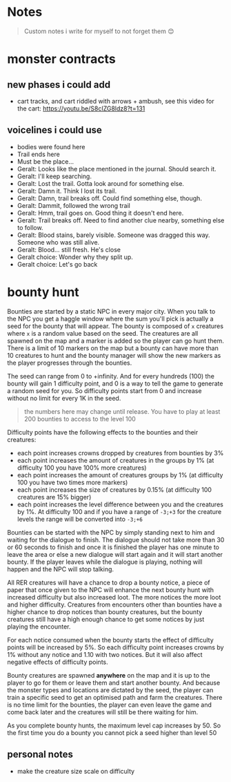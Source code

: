 
# Notes
> Custom notes i write for myself to not forget them 😊

# monster contracts
## new phases i could add
- cart tracks, and cart riddled with arrows + ambush, see this video for the cart:
  https://youtu.be/S8cIZG8ldz8?t=131

## voicelines i could use
- bodies were found here
- Trail ends here
- Must be the place…
- Geralt: Looks like the place mentioned in the journal. Should search it.
- Geralt: I'll keep searching.
- Geralt: Lost the trail. Gotta look around for something else.
- Geralt: Damn it. Think I lost its trail.
- Geralt: Damn, trail breaks off. Could find something else, though.
- Geralt: Dammit, followed the wrong trail
- Geralt: Hmm, trail goes on. Good thing it doesn't end here.
- Geralt: Trail breaks off. Need to find another clue nearby, something else to follow.
- Geralt: Blood stains, barely visible. Someone was dragged this way. Someone who was still alive.
- Geralt: Blood… still fresh. He's close
- Geralt choice: Wonder why they split up.
- Geralt choice: Let's go back

# bounty hunt

Bounties are started by a static NPC in every major city. When you talk to the NPC you get a haggle window where the sum you'll pick is actually a seed for the bounty that will appear. The bounty is composed of `x` creatures where `x` is a random value based on the seed. The creatures are all spawned on the map and a marker is added so the player can go hunt them. There is a limit of 10 markers on the map but a bounty can have more than 10 creatures to hunt and the bounty manager will show the new markers as the player progresses through the bounties.

The seed can range from 0 to +infinity. And for every hundreds (100) the bounty will gain 1 difficulty point, and 0 is a way to tell the game to generate a random seed for you. So difficulty points start from 0 and increase without no limit for every 1K in the seed.

> the numbers here may change until release.
> You have to play at least 200 bounties to access to the level 100

Difficulty points have the following effects to the bounties and their creatures:
- each point increases crowns dropped by creatures from bounties by 3%
- each point increases the amount of creatures in the groups by 1% (at difficulty 100 you have 100% more creatures)
- each point increases the amount of creatures groups by 1% (at difficulty 100 you have two times more markers)
- each point increases the size of creatures by 0.15% (at difficulty 100 creatures are 15% bigger)
- each point increases the level difference between you and the creatures by 1%. At difficulty 100 and if you have a range of `-3;+3` for the creature levels the range will be converted into `-3;+6`

Bounties can be started with the NPC by simply standing next to him and waiting for the dialogue to finish. The dialogue should not take more than 30 or 60 seconds to finish and once it is finished the player has one minute to leave the area or else a new dialogue will start again and it will start another bounty. If the player leaves while the dialogue is playing, nothing will happen and the NPC will stop talking.

All RER creatures will have a chance to drop a bounty notice, a piece of paper that once given to the NPC will enhance the next bounty hunt with increased difficulty but also increased loot. The more notices the more loot and higher difficulty. Creatures from encounters other than bounties have a higher chance to drop notices than bounty creatures, but the bounty creatures still have a high enough chance to get some notices by just
playing the encounter.

For each notice consumed when the bounty starts the effect of difficulty points will be increased by 5%. So each difficulty point increases crowns by 1% without any notice and 1.10 with two notices. But it will also affect negative effects of difficulty points.

Bounty creatures are spawned **anywhere** on the map and it is up to the player to go for them or leave them and start another bounty. And because the monster types and locations are dictated by the seed, the player can train a specific seed to get an optimised path and farm the creatures. There is no time limit for the bounties, the player can even leave the game and come back later and the creatures will still be there waiting for him. 

As you complete bounty hunts, the maximum level cap increases by 50. So the first time you do a bounty you cannot pick a
seed higher than level 50

## personal notes
- make the creature size scale on difficulty